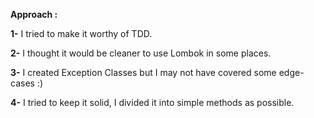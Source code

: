 **Approach :** 

**1-** I tried to make it worthy of TDD. 

**2-** I thought it would be cleaner to use Lombok in some places. 

**3-** I created Exception Classes but I may not have covered some edge-cases :)

**4-** I tried to keep it solid, I divided it into simple methods as possible.